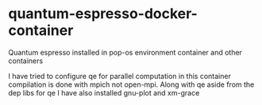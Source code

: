 # quantum-espresso-docker-container
Quantum espresso installed in pop-os environment container and other containers


I have tried to configure qe for parallel computation in this container compilation is done with mpich not open-mpi.
Along with qe aside from the dep libs for qe I have also installed gnu-plot and xm-grace
